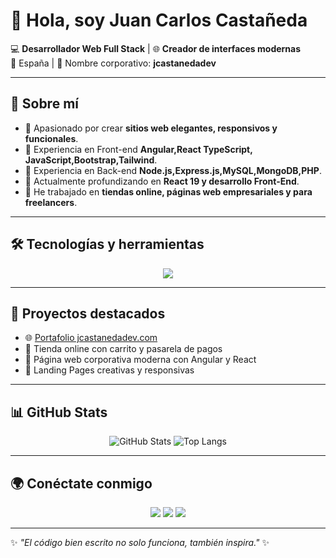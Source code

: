 # 👋 Hola, soy Juan Carlos Castañeda  

💻 **Desarrollador Web Full Stack** | 🌐 **Creador de interfaces modernas**  
📍 España | 🚀 Nombre corporativo: **jcastanedadev**  

---

## 🚀 Sobre mí
- 🔹 Apasionado por crear **sitios web elegantes, responsivos y funcionales**.  
- 🔹 Experiencia en Front-end **Angular,React TypeScript, JavaScript,Bootstrap,Tailwind**.
- 🔹 Experiencia en Back-end **Node.js,Express.js,MySQL,MongoDB,PHP**. 
- 🔹 Actualmente profundizando en **React 19 y desarrollo Front-End**.  
- 🔹 He trabajado en **tiendas online, páginas web empresariales y para freelancers**.  

---

## 🛠️ Tecnologías y herramientas
<p align="center">
  <img src="https://skillicons.dev/icons?i=html,css,js,ts,angular,react,nodejs,express,mysql,mongodb,php,tailwind,bootstrap,git,github,vscode" />
</p>

---

## 📂 Proyectos destacados
- 🌐 [Portafolio jcastanedadev.com](https://jcastanedadev.com)  
- 🛒 Tienda online con carrito y pasarela de pagos  
- 🏢 Página web corporativa moderna con Angular y React 
- 📱 Landing Pages creativas y responsivas  

---

## 📊 GitHub Stats
<p align="center">
  <img src="https://github-readme-stats.vercel.app/api?username=jccastaneda0201&show_icons=true&theme=tokyonight" alt="GitHub Stats" />
  <img src="https://github-readme-stats.vercel.app/api/top-langs/?username=jccastaneda0201&layout=compact&theme=tokyonight" alt="Top Langs" />
</p>

---

## 🌍 Conéctate conmigo
<p align="center">
  <a href="https://www.linkedin.com/in/jccastanedadev" target="_blank"><img src="https://img.shields.io/badge/LinkedIn-0e76a8?style=for-the-badge&logo=linkedin&logoColor=white"/></a>
  <a href="https://jcastanedadev.com" target="_blank"><img src="https://img.shields.io/badge/Portfolio-4da6e7?style=for-the-badge&logo=vercel&logoColor=white"/></a>
  <a href="mailto:jcastanedadev@outlook.com"><img src="https://img.shields.io/badge/Email-D14836?style=for-the-badge&logo=gmail&logoColor=white"/></a>
</p>

---

✨ _"El código bien escrito no solo funciona, también inspira."_ ✨
